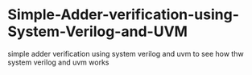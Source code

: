 # Simple-Adder-verification-using-System-Verilog-and-UVM

simple adder verification using system verilog and uvm to see how thw system verilog and uvm works 
